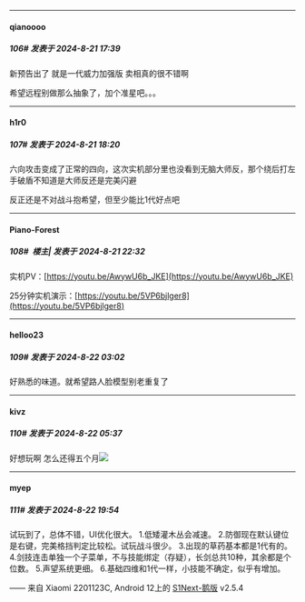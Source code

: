 ﻿
*****

####  qianoooo  
##### 106#       发表于 2024-8-21 17:39

新预告出了 就是一代威力加强版 卖相真的很不错啊

希望远程别做那么抽象了，加个准星吧。。。


*****

####  h1r0  
##### 107#       发表于 2024-8-21 18:20

六向攻击变成了正常的四向，这次实机部分里也没看到无脑大师反，那个绕后打左手破盾不知道是大师反还是完美闪避

反正还是不对战斗抱希望，但至少能比1代好点吧


*****

####  Piano-Forest  
##### 108#         楼主| 发表于 2024-8-21 22:32

实机PV：[https://youtu.be/AwywU6b_JKE](https://youtu.be/AwywU6b_JKE)

25分钟实机演示：[https://youtu.be/5VP6bjlger8](https://youtu.be/5VP6bjlger8)


*****

####  helloo23  
##### 109#       发表于 2024-8-22 03:02

好熟悉的味道。就希望路人脸模型别老重复了


*****

####  kivz  
##### 110#       发表于 2024-8-22 05:37

好想玩啊 怎么还得五个月<img src="https://static.saraba1st.com/image/smiley/face2017/211.gif" referrerpolicy="no-referrer">


*****

####  myep  
##### 111#       发表于 2024-8-22 19:54

试玩到了，总体不错，UI优化很大。
1.低矮灌木丛会减速。
2.防御现在默认键位是右键，完美格挡判定比较松。试玩战斗很少。
3.出现的草药基本都是1代有的。
4.剑技连击单独一个子菜单，不与技能绑定（存疑），长剑总共10种，其余都是个位数。
5.声望系统更细。
6.基础四维和1代一样，小技能不确定，似乎有增加。

—— 来自 Xiaomi 2201123C, Android 12上的 [S1Next-鹅版](https://github.com/ykrank/S1-Next/releases) v2.5.4

